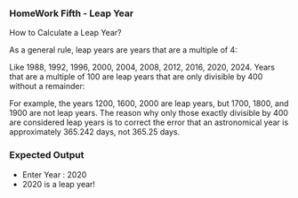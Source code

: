 
### HomeWork Fifth - Leap Year
How to Calculate a Leap Year?

As a general rule, leap years are years that are a multiple of 4:

Like 1988, 1992, 1996, 2000, 2004, 2008, 2012, 2016, 2020, 2024.
Years that are a multiple of 100 are leap years that are only divisible by 400 without a remainder:

For example, the years 1200, 1600, 2000 are leap years, but 1700, 1800, and 1900 are not leap years.
The reason why only those exactly divisible by 400 are considered leap years is to correct the error that an astronomical year is approximately 365.242 days, not 365.25 days.

### Expected Output

- Enter Year : 2020
- 2020 is a leap year!
